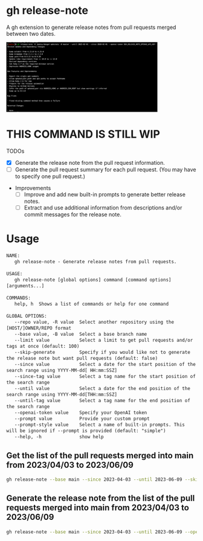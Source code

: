 # gh release-note

A gh extension to generate release notes from pull requests merged between two dates.

<img src="docs/sample_release_note.png" width="400" loading="lazy" alt="">

# THIS COMMAND IS STILL WIP

TODOs

- [x] Generate the release note from the pull request information.
- [ ] Generate the pull request summary for each pull request. (You may have to specify one pull request.)
- Improvements
    - [ ] Improve and add new built-in prompts to generate better release notes.
    - [ ] Extract and use additional information from descriptions and/or commit messages for the release note.

# Usage

```
NAME:
   gh release-note - Generate release notes from pull requests.

USAGE:
   gh release-note [global options] command [command options] [arguments...]

COMMANDS:
   help, h  Shows a list of commands or help for one command

GLOBAL OPTIONS:
   --repo value, -R value  Select another repository using the [HOST/]OWNER/REPO format
   --base value, -B value  Select a base branch name
   --limit value           Select a limit to get pull requests and/or tags at once (default: 100)
   --skip-generate         Specify if you would like not to generate the release note but want pull requests (default: false)
   --since value           Select a date for the start position of the search range using YYYY-MM-dd[ HH:mm:SSZ]
   --since-tag value       Select a tag name for the start position of the search range
   --until value           Select a date for the end position of the search range using YYYY-MM-dd[THH:mm:SSZ]
   --until-tag value       Select a tag name for the end position of the search range
   --openai-token value    Specify your OpenAI token
   --prompt value          Provide your custom prompt
   --prompt-style value    Select a name of built-in prompts. This will be ignored if --prompt is provided (default: "simple")
   --help, -h              show help
```

## Get the list of the pull requests merged into main from 2023/04/03 to 2023/06/09

```bash
gh release-note --base main --since 2023-04-03 --until 2023-06-09 --skip-generate
```

## Generate the release note from the list of the pull requests merged into main  from 2023/04/03 to 2023/06/09

```bash
gh release-note --base main --since 2023-04-03 --until 2023-06-09 --openai-token <your token>
```
